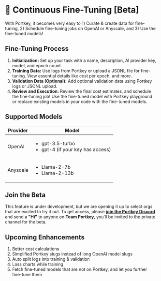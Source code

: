 # 🔧 Continuous Fine-Tuning \[Beta]

With Portkey, it becomes very easy to 1️) Curate & create data for fine-tuning, 2) Schedule fine-tuning jobs on OpenAI or Anyscale, and 3) Use the fine-tuned models!

## Fine-Tuning Process

1. **Initialization:** Set up your task with a name, description, AI provider key, model, and epoch count.
2. **Training Data:** Use logs from Portkey or upload a JSONL file for fine-tuning. View essential details like cost per epoch, and more.
3. **Validation Data (Optional):** Add optional validation data using Portkey logs or JSONL upload.
4. **Review and Execution:** Review the final cost estimates, and schedule the fine-tuning job! Use the fine-tuned model with Portkey playground or replace existing models in your code with the fine-tuned models.

## Supported Models

| Provider | Model                                                                  |
| -------- | ---------------------------------------------------------------------- |
| OpenAI   | <ul><li>gpt-3.5-turbo</li><li>gpt-4 (if your key has access)</li></ul> |
| Anyscale | <ul><li>Llama-2-7b</li><li>Llama-2-13b</li></ul>                       |

## Join the Beta

This feature is under development, but we are opening it up to select orgs that are excited to try it out. To get access, please [**join the Portkey Discord**](https://discord.gg/F5RRVKvxmN) and send a **"Hi"** to anyone on **Team Portkey**, you'll be invited to the private channel for the beta.

## **Upcoming Enhancements**

1. Better cost calculations
2. Simplified Portkey slugs instead of long OpenAI model slugs
3. Auto split logs into training & validation
4. Loss charts while training
5. Fetch fine-tuned models that are not on Portkey, and let you further fine-tune them
